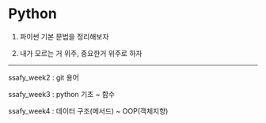 # Python

1. 파이썬 기본 문법을 정리해보자

2. 내가 모르는 거 위주, 중요한거 위주로 하자
---------------------
ssafy_week2 : git 용어

ssafy_week3 : python 기초 ~ 함수

ssafy_week4 : 데이터 구조(메서드) ~ OOP(객체지향)
